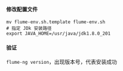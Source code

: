 #### 修改配置文件

```shell
mv flume-env.sh.template flume-env.sh
# 指定 JDk 安装路径
export JAVA_HOME=/usr/java/jdk1.8.0_201
```

#### 验证

`flume-ng version`，出现版本号，代表安装成功